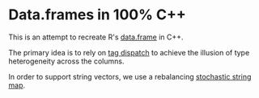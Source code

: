 # Data.frames in 100% C++

This is an attempt to recreate R's [data.frame](https://stat.ethz.ch/R-manual/R-devel/library/base/html/data.frame.html) in C++.

The primary idea is to rely on [tag dispatch](http://www.boost.org/community/generic_programming.html)
to achieve the illusion of type heterogeneity across the columns.

In order to support string vectors, we use a rebalancing [stochastic string map](http://github.com/robertzk/stringmap.cpp).



